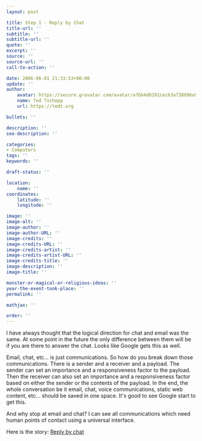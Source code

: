```yaml
---
layout: post

title: Step 1 - Reply by Chat
title-url: ''
subtitle: ''
subtitle-url: ''
quote: ''
excerpt: ''
source: ''
source-url: ''
call-to-action: ''

date: 2006-06-01 21:33:53+00:00
update: ''
author:
    avatar: https://secure.gravatar.com/avatar/a76b4d6291cecb3a738896a971bfb903?s=512&d=mp&r=g
    name: Ted Tschopp
    url: https://tedt.org

bullets: ''

description: ''
seo-description: ''

categories:
- Computers
tags: ''
keywords: ''

draft-status: ''

location:
    name: ''
coordinates:
    latitude: ''
    longitude: ''

image: ''
image-alt: ''
image-author: ''
image-author-URL: ''
image-credits: ''
image-credits-URL: ''
image-credits-artist: ''
image-credits-artist-URL: ''
image-credits-title: ''
image-description: ''
image-title: ''

monster-or-magical-or-religious-ideas: ''
year-the-event-took-place: ''
permalink: ''

mathjax: ''

order: ''
---
```

I have always thought that the logical direction for chat and email was the same. At some point in the future the only difference between them will be if you are there to answer the chat. Looks like Google gets this as well.

Email, chat, etc… is just communications. So how do you break down those communications. There is a sender and a receiver and a payload. The sender can set an importance and a responsiveness factor to the payload. Then the receiver can also set an importance and a responsiveness factor based on either the sender or the contents of the payload. In the end, the whole conversation be it email, chat, voice communications, static web content, etc… should be saved in one space. It's good to see Google start to get this.

And why stop at email and chat? I can see all communications which need human points of contact using a universal interface.

Here is the story: [Reply by chat](http://googleblog.blogspot.com/2006/06/reply-by-chat.html)
